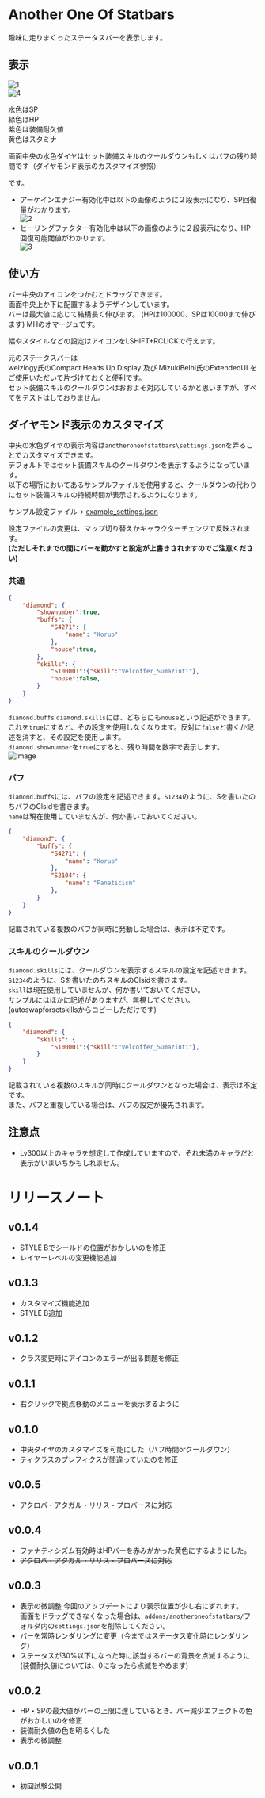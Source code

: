 # Another One Of Statbars
趣味に走りまくったステータスバーを表示します。  

## 表示  
![1](https://user-images.githubusercontent.com/50558182/71636975-472e3980-2c7c-11ea-82be-5089f5b56578.png)  
![4](https://user-images.githubusercontent.com/50558182/71637005-e5220400-2c7c-11ea-82fa-0db3c8d2c194.png)  

水色はSP  
緑色はHP  
紫色は装備耐久値  
黄色はスタミナ  
  
画面中央の水色ダイヤはセット装備スキルのクールダウンもしくはバフの残り時間です（ダイヤモンド表示のカスタマイズ参照）  

です。

* アーケインエナジー有効化中は以下の画像のように２段表示になり、SP回復量がわかります。  
![2](https://user-images.githubusercontent.com/50558182/71636976-472e3980-2c7c-11ea-9caf-bae39c39d0f6.png)
* ヒーリングファクター有効化中は以下の画像のように２段表示になり、HP回復可能閾値がわかります。  
![3](https://user-images.githubusercontent.com/50558182/71636977-472e3980-2c7c-11ea-8616-a6d0bb8ed6a7.png)

## 使い方
バー中央のアイコンをつかむとドラッグできます。  
画面中央上か下に配置するようデザインしています。  
バーは最大値に応じて結構長く伸びます。  (HPは100000、SPは10000まで伸びます) MHのオマージュです。  

幅やスタイルなどの設定はアイコンをLSHIFT+RCLICKで行えます。  

元のステータスバーは  
weizlogy氏のCompact Heads Up Display 及び MizukiBelhi氏のExtendedUI をご使用いただいて片づけておくと便利です。  
セット装備スキルのクールダウンはおおよそ対応しているかと思いますが、すべてをテストはしておりません。

## ダイヤモンド表示のカスタマイズ
中央の水色ダイヤの表示内容は`anotheroneofstatbars\settings.json`を弄ることでカスタマイズできます。  
デフォルトではセット装備スキルのクールダウンを表示するようになっています。  
以下の場所においてあるサンプルファイルを使用すると、クールダウンの代わりにセット装備スキルの持続時間が表示されるようになります。  

サンプル設定ファイル→ [example_settings.json](https://github.com/ebisuke/TosAddons/blob/master/anotheroneofstatbars/example_settings.json)  
  
設定ファイルの変更は、マップ切り替えかキャラクターチェンジで反映されます。  
__(ただしそれまでの間にバーを動かすと設定が上書きされますのでご注意ください)__
### 共通
```json
{
    "diamond": {
        "shownumber":true,
        "buffs": {
            "S4271": {
                "name": "Korup"
            },
            "nouse":true,
        },
        "skills": {
            "S100001":{"skill":"Velcoffer_Sumazinti"},
            "nouse":false,
        }
    }
}
```
`diamond.buffs` `diamond.skills`には、どちらにも`nouse`という記述ができます。  
これを`true`にすると、その設定を使用しなくなります。反対に`false`と書くか記述を消すと、その設定を使用します。  
`diamond.shownumber`を`true`にすると、残り時間を数字で表示します。  
![image](https://user-images.githubusercontent.com/50558182/73176448-cd408180-414f-11ea-8af4-c823d1a00f0a.png)


### バフ
`diamond.buffs`には、バフの設定を記述できます。`S1234`のように、Sを書いたのちバフのClsidを書きます。  
`name`は現在使用していませんが、何か書いておいてください。 
```json
{
    "diamond": {
        "buffs": {
            "S4271": {
                "name": "Korup"
            },
            "S2104": {
                "name": "Fanaticism"
            },
        }
    }
}
```
記載されている複数のバフが同時に発動した場合は、表示は不定です。
### スキルのクールダウン
`diamond.skills`には、クールダウンを表示するスキルの設定を記述できます。`S1234`のように、Sを書いたのちスキルのClsidを書きます。  
`skill`は現在使用していませんが、何か書いておいてください。   
サンプルにはほかに記述がありますが、無視してください。(autoswapforsetskillsからコピーしただけです)

```json
{
    "diamond": {
        "skills": {
            "S100001":{"skill":"Velcoffer_Sumazinti"},
        }
    }
}
```
記載されている複数のスキルが同時にクールダウンとなった場合は、表示は不定です。   
また、バフと重複している場合は、バフの設定が優先されます。

## 注意点
* Lv300以上のキャラを想定して作成していますので、それ未満のキャラだと表示がいまいちかもしれません。


# リリースノート
## v0.1.4
* STYLE Bでシールドの位置がおかしいのを修正
* レイヤーレベルの変更機能追加
## v0.1.3
* カスタマイズ機能追加
* STYLE B追加
## v0.1.2
* クラス変更時にアイコンのエラーが出る問題を修正
## v0.1.1
* 右クリックで拠点移動のメニューを表示するように
## v0.1.0
* 中央ダイヤのカスタマイズを可能にした（バフ時間orクールダウン）
* ティクラスのプレフィクスが間違っていたのを修正
## v0.0.5
* アクロバ・アタガル・リリス・プロバースに対応

## v0.0.4
* ファナティシズム有効時はHPバーを赤みがかった黄色にするようにした。
* ~~アクロバ・アタガル・リリス・プロバースに対応~~

## v0.0.3
* 表示の微調整
  今回のアップデートにより表示位置が少し右にずれます。  
  画面をドラッグできなくなった場合は、`addons/anotheroneofstatbars/`フォルダ内の`settings.json`を削除してください。
* バーを常時レンダリングに変更（今まではステータス変化時にレンダリング）  
* ステータスが30%以下になった時に該当するバーの背景を点滅するように
  (装備耐久値については、0になったら点滅をやめます)

## v0.0.2
* HP・SPの最大値がバーの上限に達しているとき、バー減少エフェクトの色がおかしいのを修正
* 装備耐久値の色を明るくした
* 表示の微調整

## v0.0.1
* 初回試験公開
